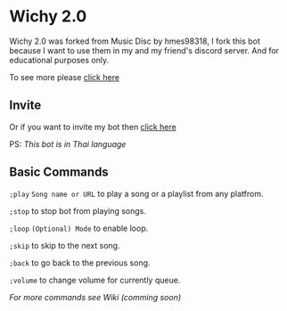 # Wichy 2.0

Wichy 2.0 was forked from Music Disc by hmes98318, I fork this bot because I want to use them in my and my friend's discord server. And for educational purposes only.

To see more please [click here](https://github.com/hmes98318/Music-Disc)

## Invite

Or if you want to invite my bot then [click here](https://bot.crazywichgg.tk/en)

PS: _This bot is in Thai language_ 

## Basic Commands

`;play` `Song name or URL` to play a song or a playlist from any platfrom.

`;stop` to stop bot from playing songs.

`;loop` `(Optional) Mode` to enable loop.

`;skip` to skip to the next song.

`;back` to go back to the previous song.

`;volume` to change volume for currently queue.

_For more commands see Wiki (comming soon)_
